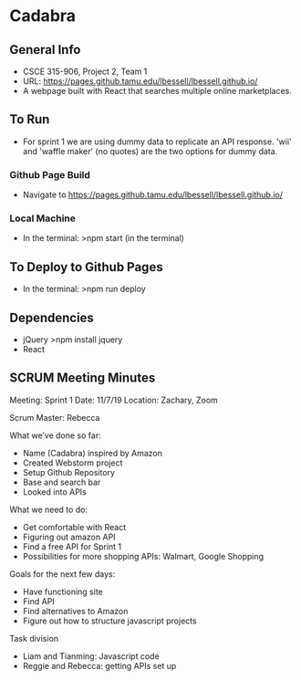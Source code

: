 # Cadabra

## General Info
- CSCE 315-906, Project 2, Team 1
- URL: https://pages.github.tamu.edu/lbessell/lbessell.github.io/
- A webpage built with React that searches multiple online marketplaces.

## To Run
- For sprint 1 we are using dummy data to replicate an API response. 'wii' and 'waffle maker' (no quotes) are the two options for dummy data.
### Github Page Build
- Navigate to https://pages.github.tamu.edu/lbessell/lbessell.github.io/
### Local Machine
- In the terminal: >npm start (in the terminal)

## To Deploy to Github Pages
- In the terminal: >npm run deploy

## Dependencies
- jQuery >npm install jquery
- React

## SCRUM Meeting Minutes
Meeting: Sprint 1 
Date: 11/7/19
Location: Zachary, Zoom

Scrum Master: Rebecca

What we’ve done so far:
-	Name (Cadabra) inspired by Amazon
-	Created Webstorm project 
-	Setup Github Repository
-	Base and search bar
-	Looked into APIs

What we need to do:
-	Get comfortable with React
-	Figuring out amazon API 
-	Find a free API for Sprint 1
-	Possibilities for more shopping APIs: 
	    Walmart, Google Shopping

Goals for the next few days:
-	Have functioning site 
-	Find API
-	Find alternatives to Amazon
-	Figure out how to structure javascript projects

Task division
-	Liam and Tianming: Javascript code
-	Reggie and Rebecca: getting APIs set up

